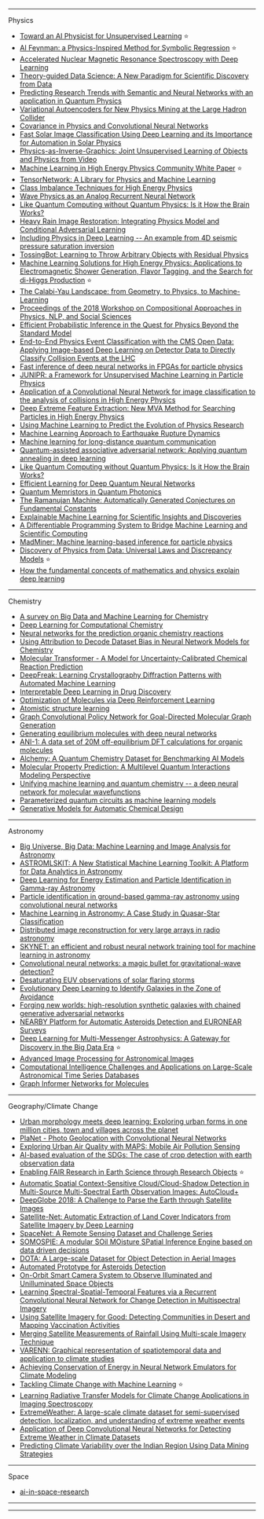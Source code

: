 
-----------------------

Physics

- [Toward an AI Physicist for Unsupervised Learning](https://arxiv.org/abs/1810.10525v3) :star:
- [AI Feynman: a Physics-Inspired Method for Symbolic Regression](https://arxiv.org/abs/1905.11481v1) :star:
- [Accelerated Nuclear Magnetic Resonance Spectroscopy with Deep Learning](https://arxiv.org/abs/1904.05168v2)
- [Theory-guided Data Science: A New Paradigm for Scientific Discovery from Data](https://arxiv.org/abs/1612.08544v2)
- [Predicting Research Trends with Semantic and Neural Networks with an application in Quantum Physics](https://arxiv.org/abs/1906.06843v1)
- [Variational Autoencoders for New Physics Mining at the Large Hadron Collider](https://arxiv.org/abs/1811.10276v3)
- [Covariance in Physics and Convolutional Neural Networks](https://arxiv.org/abs/1906.02481v1)
- [Fast Solar Image Classification Using Deep Learning and its Importance for Automation in Solar Physics](https://arxiv.org/abs/1905.13575v1)
- [Physics-as-Inverse-Graphics: Joint Unsupervised Learning of Objects and Physics from Video](https://arxiv.org/abs/1905.11169v1)
- [Machine Learning in High Energy Physics Community White Paper](https://arxiv.org/abs/1807.02876v3) :star:
- [TensorNetwork: A Library for Physics and Machine Learning](https://arxiv.org/abs/1905.01330v1)
- [Class Imbalance Techniques for High Energy Physics](https://arxiv.org/abs/1905.00339v1)
- [Wave Physics as an Analog Recurrent Neural Network](https://arxiv.org/abs/1904.12831v1)
- [Like Quantum Computing without Quantum Physics: Is it How the Brain Works?](https://arxiv.org/abs/1904.10508v1)
- [Heavy Rain Image Restoration: Integrating Physics Model and Conditional Adversarial Learning](https://arxiv.org/abs/1904.05050v1)
- [Including Physics in Deep Learning -- An example from 4D seismic pressure saturation inversion](https://arxiv.org/abs/1904.02254v1)
- [TossingBot: Learning to Throw Arbitrary Objects with Residual Physics](https://arxiv.org/abs/1903.11239v1)
- [Machine Learning Solutions for High Energy Physics: Applications to Electromagnetic Shower Generation, Flavor Tagging, and the Search for di-Higgs Production](https://arxiv.org/abs/1903.05082v1)  :star:
- [The Calabi-Yau Landscape: from Geometry, to Physics, to Machine-Learning](https://arxiv.org/abs/1812.02893v1)
- [Proceedings of the 2018 Workshop on Compositional Approaches in Physics, NLP, and Social Sciences](https://arxiv.org/abs/1811.02701v1)
- [Efficient Probabilistic Inference in the Quest for Physics Beyond the Standard Model](https://arxiv.org/abs/1807.07706v2)
- [End-to-End Physics Event Classification with the CMS Open Data: Applying Image-based Deep Learning on Detector Data to Directly Classify Collision Events at the LHC](https://arxiv.org/abs/1807.11916v1)
- [Fast inference of deep neural networks in FPGAs for particle physics](https://arxiv.org/abs/1804.06913v3)
- [JUNIPR: a Framework for Unsupervised Machine Learning in Particle Physics](https://arxiv.org/abs/1804.09720v1)
- [Application of a Convolutional Neural Network for image classification to the analysis of collisions in High Energy Physics](https://arxiv.org/abs/1708.07034v1)
- [Deep Extreme Feature Extraction: New MVA Method for Searching Particles in High Energy Physics](https://arxiv.org/abs/1603.07454v1)
- [Using Machine Learning to Predict the Evolution of Physics Research](https://arxiv.org/abs/1810.12116v1)
- [Machine Learning Approach to Earthquake Rupture Dynamics](https://arxiv.org/abs/1906.06250v1)
- [Machine learning for long-distance quantum communication](https://arxiv.org/abs/1904.10797v1)
- [Quantum-assisted associative adversarial network: Applying quantum annealing in deep learning](https://arxiv.org/abs/1904.10573v1)
- [Like Quantum Computing without Quantum Physics: Is it How the Brain Works?](https://arxiv.org/abs/1904.10508v1)
- [Efficient Learning for Deep Quantum Neural Networks](https://arxiv.org/abs/1902.10445v1)
- [Quantum Memristors in Quantum Photonics](https://arxiv.org/abs/1709.07808v2)
- [The Ramanujan Machine: Automatically Generated Conjectures on Fundamental Constants](https://arxiv.org/pdf/1907.00205v1.pdf)
- [Explainable Machine Learning for Scientific Insights and Discoveries](https://arxiv.org/abs/1905.08883v2)
- [A Differentiable Programming System to Bridge Machine Learning and Scientific Computing](https://arxiv.org/abs/1907.07587v2)
- [MadMiner: Machine learning-based inference for particle physics](https://arxiv.org/abs/1907.10621v1)
- [Discovery of Physics from Data: Universal Laws and Discrepancy Models](https://arxiv.org/abs/1906.07906v1) :star:
- [How the fundamental concepts of mathematics and physics explain deep learning](https://arxiv.org/abs/1811.00576v2)

---------------------

Chemistry

- [A survey on Big Data and Machine Learning for Chemistry](https://arxiv.org/abs/1904.10370v1)
- [Deep Learning for Computational Chemistry](https://arxiv.org/abs/1701.04503v1)
- [Neural networks for the prediction organic chemistry reactions](https://arxiv.org/abs/1608.06296v2)
- [Using Attribution to Decode Dataset Bias in Neural Network Models for Chemistry](https://arxiv.org/abs/1811.11310v3)
- [Molecular Transformer - A Model for Uncertainty-Calibrated Chemical Reaction Prediction](https://arxiv.org/abs/1811.02633v2)
- [DeepFreak: Learning Crystallography Diffraction Patterns with Automated Machine Learning](https://arxiv.org/abs/1904.11834v2)
- [Interpretable Deep Learning in Drug Discovery](https://arxiv.org/abs/1903.02788v2)
- [Optimization of Molecules via Deep Reinforcement Learning](https://arxiv.org/abs/1810.08678v3)
- [Atomistic structure learning](https://arxiv.org/abs/1902.10501v1)
- [Graph Convolutional Policy Network for Goal-Directed Molecular Graph Generation](https://arxiv.org/abs/1806.02473v3)
- [Generating equilibrium molecules with deep neural networks](https://arxiv.org/abs/1810.11347v1)
- [ANI-1: A data set of 20M off-equilibrium DFT calculations for organic molecules](https://arxiv.org/abs/1708.04987v4)
- [Alchemy: A Quantum Chemistry Dataset for Benchmarking AI Models](https://arxiv.org/abs/1906.09427v1)
- [Molecular Property Prediction: A Multilevel Quantum Interactions Modeling Perspective](https://arxiv.org/abs/1906.11081v1)
- [Unifying machine learning and quantum chemistry -- a deep neural network for molecular wavefunctions](https://arxiv.org/abs/1906.10033v1)
- [Parameterized quantum circuits as machine learning models](https://arxiv.org/abs/1906.07682v1)
- [Generative Models for Automatic Chemical Design](https://arxiv.org/pdf/1907.01632v1.pdf)

--------------------------

Astronomy

- [Big Universe, Big Data: Machine Learning and Image Analysis for Astronomy](https://arxiv.org/abs/1704.04650v1)
- [ASTROMLSKIT: A New Statistical Machine Learning Toolkit: A Platform for Data Analytics in Astronomy](https://arxiv.org/ftp/arxiv/papers/1504/1504.07865.pdf)
- [Deep Learning for Energy Estimation and Particle Identification in Gamma-ray Astronomy](https://arxiv.org/abs/1907.10480v1)
- [Particle identification in ground-based gamma-ray astronomy using convolutional neural networks](https://arxiv.org/ftp/arxiv/papers/1812/1812.01551.pdf)
- [Machine Learning in Astronomy: A Case Study in Quasar-Star Classification](https://arxiv.org/abs/1804.05051v1)
- [Distributed image reconstruction for very large arrays in radio astronomy](https://arxiv.org/pdf/1507.00501v1.pdf)
- [SKYNET: an efficient and robust neural network training tool for machine learning in astronomy](https://arxiv.org/abs/1309.0790v2)
- [Convolutional neural networks: a magic bullet for gravitational-wave detection?](https://arxiv.org/pdf/1904.08693v1.pdf)
- [Desaturating EUV observations of solar flaring storms](https://arxiv.org/pdf/1904.04211v1.pdf)
- [Evolutionary Deep Learning to Identify Galaxies in the Zone of Avoidance](https://arxiv.org/pdf/1903.07461v2.pdf)
- [Forging new worlds: high-resolution synthetic galaxies with chained generative adversarial networks](https://arxiv.org/pdf/1811.03081v3.pdf)
- [NEARBY Platform for Automatic Asteroids Detection and EURONEAR Surveys](https://arxiv.org/pdf/1903.03479v1.pdf)
- [Deep Learning for Multi-Messenger Astrophysics: A Gateway for Discovery in the Big Data Era](https://arxiv.org/pdf/1902.00522v1.pdf) :star:
- [Advanced Image Processing for Astronomical Images](https://arxiv.org/ftp/arxiv/papers/1812/1812.09702.pdf)
- [Computational Intelligence Challenges and Applications on Large-Scale Astronomical Time Series Databases](https://arxiv.org/pdf/1509.07823v1.pdf)
- [Graph Informer Networks for Molecules](https://arxiv.org/pdf/1907.11318v1.pdf)

--------------

Geography/Climate Change

- [Urban morphology meets deep learning: Exploring urban forms in one million cities, town and villages across the planet](https://arxiv.org/pdf/1709.02939v2.pdf)
- [PlaNet - Photo Geolocation with Convolutional Neural Networks](https://arxiv.org/abs/1602.05314v1)
- [Exploring Urban Air Quality with MAPS: Mobile Air Pollution Sensing](https://arxiv.org/abs/1904.12303v1)
- [AI-based evaluation of the SDGs: The case of crop detection with earth observation data](https://arxiv.org/abs/1907.02813v1)
- [Enabling FAIR Research in Earth Science through Research Objects](https://arxiv.org/pdf/1809.10617v1.pdf) :star:
- [Automatic Spatial Context-Sensitive Cloud/Cloud-Shadow Detection in Multi-Source Multi-Spectral Earth Observation Images: AutoCloud+](https://arxiv.org/ftp/arxiv/papers/1701/1701.04256.pdf)
- [DeepGlobe 2018: A Challenge to Parse the Earth through Satellite Images](https://arxiv.org/pdf/1805.06561v1.pdf)
- [Satellite-Net: Automatic Extraction of Land Cover Indicators from Satellite Imagery by Deep Learning](https://arxiv.org/ftp/arxiv/papers/1907/1907.09423.pdf)
- [SpaceNet: A Remote Sensing Dataset and Challenge Series](https://arxiv.org/pdf/1807.01232v3.pdf)
- [SOMOSPIE: A modular SOil MOisture SPatial Inference Engine based on data driven decisions](https://arxiv.org/pdf/1904.07754v2.pdf)
- [DOTA: A Large-scale Dataset for Object Detection in Aerial Images](https://arxiv.org/pdf/1711.10398v3.pdf)
- [Automated Prototype for Asteroids Detection](https://arxiv.org/pdf/1901.10469v1.pdf)
- [On-Orbit Smart Camera System to Observe Illuminated and Unilluminated Space Objects](https://arxiv.org/ftp/arxiv/papers/1809/1809.02042.pdf)
- [Learning Spectral-Spatial-Temporal Features via a Recurrent Convolutional Neural Network for Change Detection in Multispectral Imagery](https://arxiv.org/pdf/1803.02642v1.pdf)
- [Using Satellite Imagery for Good: Detecting Communities in Desert and Mapping Vaccination Activities](https://arxiv.org/ftp/arxiv/papers/1705/1705.04451.pdf)
- [Merging Satellite Measurements of Rainfall Using Multi-scale Imagery Technique](https://arxiv.org/pdf/1304.3406v1.pdf)
- [VARENN: Graphical representation of spatiotemporal data and application to climate studies](https://arxiv.org/ftp/arxiv/papers/1907/1907.09725.pdf)
- [Achieving Conservation of Energy in Neural Network Emulators for Climate Modeling](https://arxiv.org/pdf/1906.06622v1.pdf)
- [Tackling Climate Change with Machine Learning](https://arxiv.org/pdf/1906.05433v1.pdf) :star:
- [Learning Radiative Transfer Models for Climate Change Applications in Imaging Spectroscopy](https://arxiv.org/pdf/1906.03479v1.pdf)
- [ExtremeWeather: A large-scale climate dataset for semi-supervised detection, localization, and understanding of extreme weather events](https://arxiv.org/abs/1612.02095v2)
- [Application of Deep Convolutional Neural Networks for Detecting Extreme Weather in Climate Datasets](https://arxiv.org/pdf/1605.01156v1.pdf)
- [Predicting Climate Variability over the Indian Region Using Data Mining Strategies](https://arxiv.org/pdf/1509.06920v1.pdf)

-------------------

Space

- [ai-in-space-research](https://github.com/gopala-kr/a-week-in-wild-ai/tree/master/20-ai-in-space-research)

--------------
-------------------------

